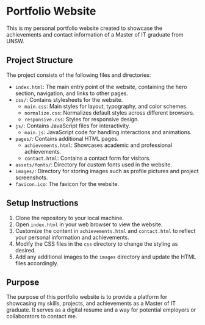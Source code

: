 # Portfolio Website

This is my personal portfolio website created to showcase the achievements and contact information of a Master of IT graduate from UNSW.

## Project Structure

The project consists of the following files and directories:

- `index.html`: The main entry point of the website, containing the hero section, navigation, and links to other pages.
- `css/`: Contains stylesheets for the website.
  - `main.css`: Main styles for layout, typography, and color schemes.
  - `normalize.css`: Normalizes default styles across different browsers.
  - `responsive.css`: Styles for responsive design.
- `js/`: Contains JavaScript files for interactivity.
  - `main.js`: JavaScript code for handling interactions and animations.
- `pages/`: Contains additional HTML pages.
  - `achievements.html`: Showcases academic and professional achievements.
  - `contact.html`: Contains a contact form for visitors.
- `assets/fonts/`: Directory for custom fonts used in the website.
- `images/`: Directory for storing images such as profile pictures and project screenshots.
- `favicon.ico`: The favicon for the website.

## Setup Instructions

1. Clone the repository to your local machine.
2. Open `index.html` in your web browser to view the website.
3. Customize the content in `achievements.html` and `contact.html` to reflect your personal information and achievements.
4. Modify the CSS files in the `css` directory to change the styling as desired.
5. Add any additional images to the `images` directory and update the HTML files accordingly.

## Purpose

The purpose of this portfolio website is to provide a platform for showcasing my skills, projects, and achievements as a Master of IT graduate. It serves as a digital resume and a way for potential employers or collaborators to contact me.